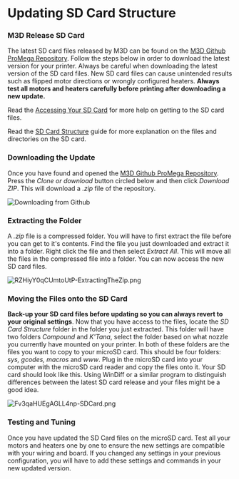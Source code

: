 # Updating SD Card Structure

### M3D Release SD Card

The latest SD card files released by M3D can be found on the [M3D Github ProMega Repository](https://github.com/PrintM3D/Promega). Follow the steps below in order to download the latest version for your printer. Always be careful when downloading the latest version of the SD card files. New SD card files can cause unintended results such as flipped motor directions or wrongly configured heaters. **Always test all motors and heaters carefully before printing after downloading a new update.**

Read the [Accessing Your SD Card](http://promega.printm3d.com/books/user-manual/page/accessing-your-sd-card) for more help on getting to the SD card files.

Read the [SD Card Structure](http://promega.printm3d.com/books/user-manual/page/sd-card-structure) guide for more explanation on the files and directories on the SD card.

### Downloading the Update

Once you have found and opened the [M3D Github ProMega Repository](https://github.com/PrintM3D/Promega). Press the _Clone or download_ button circled below and then click _Download ZIP_. This will download a _.zip_ file of the repository. 

![Downloading from Github](http://promega.printm3d.com/uploads/images/gallery/2018-07-Jul/scaled-840-0/S8Aq28iyeh4lW9WW-howtodownloadgithub.png)

### Extracting the Folder

A _.zip_ file is a compressed folder. You will have to first extract the file before you can get to it's contents. Find the file you just downloaded and extract it into a folder. Right click the file and then select _Extract All_. This will move all the files in the compressed file into a folder. You can now access the new SD card files.

![RZHiyY0qCUmtoUtP-ExtractingTheZip.png](http://promega.printm3d.com/uploads/images/gallery/2018-07-Jul/scaled-840-0/RZHiyY0qCUmtoUtP-ExtractingTheZip.png)

### Moving the Files onto the SD Card

**Back-up your SD card files before updating so you can always revert to your original settings**. Now that you have access to the files, locate the _SD Card Structure_ folder in the folder you just extracted. This folder will have two folders _Compound_ and _K'Tana_, select the folder based on what nozzle you currently have mounted on your printer. In both of these folders are the files you want to copy to your microSD card. This should be four folders: _sys, gcodes, macros_ and _www_. Plug in the microSD card into your computer with the microSD card reader and copy the files onto it. Your SD card should look like this. Using WinDiff or a similar program to distinguish differences between the latest SD card release and your files might be a good idea.

![Fv3qaHUEgAGLL4np-SDCard.png](http://promega.printm3d.com/uploads/images/gallery/2018-07-Jul/scaled-840-0/Fv3qaHUEgAGLL4np-SDCard.png)

### Testing and Tuning

Once you have updated the SD Card files on the microSD card. Test all your motors and heaters one by one to ensure the new settings are compatible with your wiring and board. If you changed any settings in your previous configuration, you will have to add these settings and commands in your new updated version.

